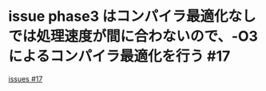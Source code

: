 # issue phase3 はコンパイラ最適化なしでは処理速度が間に合わないので、-O3 によるコンパイラ最適化を行う #17
[issues #17](https://github.com/cat2151/ym2151-zig-cc/issues/17)


